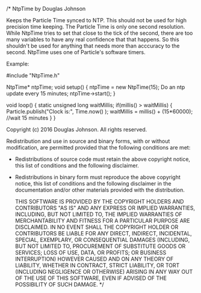 /* NtpTime by Douglas Johnson

   Keeps the Particle Time synced to NTP.  This should not be used for
   high precision time keeping.  The Particle Time is only one second resolution.
   While NtpTime tries to set that close to the tick of the second, there
   are too many variables to have any real confidence that that happens.  So
   this shouldn't be used for anything that needs more than acccuracy to the
   second.  NtpTime uses one of Particle's software timers.

   Example:
   
   
   #include "NtpTime.h"

   NtpTime* ntpTime;
   void setup()
   {
     ntpTime = new NtpTime(15);  Do an ntp update every 15 minutes;
     ntpTime->start();
   }

   void loop()
   {
     static unsigned long waitMillis;
     if(millis() > waitMillis)
     {
       Particle.publish("Clock is:", Time.now() );
       waitMillis = millis() + (15*60000);  //wait 15 minutes
     }
   }

   Copyright (c) 2016 Douglas Johnson.  All rights reserved.

   Redistribution and use in source and binary forms, with or without
   modification, are permitted provided that the following conditions are met:

   - Redistributions of source code must retain the above copyright notice,
     this list of conditions and the following disclaimer.
   - Redistributions in binary form must reproduce the above copyright notice,
     this list of conditions and the following disclaimer in the documentation
     and/or other materials provided with the distribution.

     THIS SOFTWARE IS PROVIDED BY THE COPYRIGHT HOLDERS AND CONTRIBUTORS "AS IS"
     AND ANY EXPRESS OR IMPLIED WARRANTIES, INCLUDING, BUT NOT LIMITED TO, THE
     IMPLIED WARRANTIES OF MERCHANTABILITY AND FITNESS FOR A PARTICULAR PURPOSE
     ARE DISCLAIMED. IN NO EVENT SHALL THE COPYRIGHT HOLDER OR CONTRIBUTORS BE
     LIABLE FOR ANY DIRECT, INDIRECT, INCIDENTAL, SPECIAL, EXEMPLARY, OR
     CONSEQUENTIAL DAMAGES (INCLUDING, BUT NOT LIMITED TO, PROCUREMENT OF
     SUBSTITUTE GOODS OR SERVICES; LOSS OF USE, DATA, OR PROFITS; OR BUSINESS
     INTERRUPTION) HOWEVER CAUSED AND ON ANY THEORY OF LIABILITY, WHETHER IN
     CONTRACT, STRICT LIABILITY, OR TORT (INCLUDING NEGLIGENCE OR OTHERWISE)
     ARISING IN ANY WAY OUT OF THE USE OF THIS SOFTWARE, EVEN IF ADVISED OF THE
     POSSIBILITY OF SUCH DAMAGE.
*/

